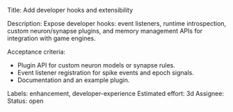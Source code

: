 Title: Add developer hooks and extensibility

Description:
Expose developer hooks: event listeners, runtime introspection, custom neuron/synapse plugins, and memory management APIs for integration with game engines.

Acceptance criteria:
- Plugin API for custom neuron models or synapse rules.
- Event listener registration for spike events and epoch signals.
- Documentation and an example plugin.

Labels: enhancement, developer-experience
Estimated effort: 3d
Assignee:
Status: open
